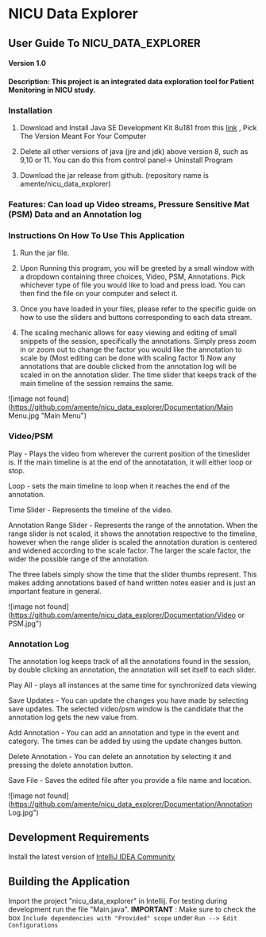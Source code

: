 # NICU Data Explorer

## User Guide To NICU_DATA_EXPLORER

#### Version 1.0

#### Description: This project is an integrated data exploration tool for Patient Monitoring in NICU study.

### Installation


1. Download and Install Java SE Development Kit 8u181 from this [link](http://www.oracle.com/technetwork/java/javase/downloads/jdk8-downloads-2133151.html)
, Pick The Version Meant For Your Computer

2. Delete all other versions of java (jre and jdk) above version 8, such as 9,10 or 11. You can do this from control panel-> Uninstall Program

3. Download the jar release from github. (repository name is amente/nicu_data_explorer)



### Features: Can load up Video streams, Pressure Sensitive Mat (PSM) Data and an Annotation log

### Instructions On How To Use This Application

1. Run the jar file.

2. Upon Running this program, you will be greeted by a small window with a dropdown containing three choices, Video, PSM, Annotations. Pick whichever type of file you would like to load and press load. You can then find
the file on your computer and select it.

3. Once you have loaded in your files, please refer to the specific guide on how to use the sliders and buttons corresponding to each data stream.

4. The scaling mechanic allows for easy viewing and editing of small snippets of the session, specifically the annotations. Simply press zoom in or zoom out to change the factor you would like the annotation to scale by (Most editing can be done with scaling factor 1).Now any annotations that are double clicked from the annotation log will be scaled in on the annotation slider. The time slider that keeps track of the main timeline of the session remains the same.

![image not found](https://github.com/amente/nicu_data_explorer/Documentation/Main Menu.jpg "Main Menu")

### Video/PSM

Play - Plays the video from wherever the current position of the timeslider is. If the main timeline is at the end of the annotatation, it will either loop or stop.

Loop - sets the main timeline to loop when it reaches the end of the annotation.

Time Slider - Represents the timeline of the video.

Annotation Range Slider - Represents the range of the annotation. When the range slider is not scaled, it shows the annotation respective to the timeline, however when the range slider is scaled the annotation duration is centered and widened according to the scale factor. The larger the scale factor, the wider the possible range of the annotation.

The three labels simply show the time that the slider thumbs represent. This makes adding annotations based of hand written notes easier and is just an important feature in general.

![image not found](https://github.com/amente/nicu_data_explorer/Documentation/Video or PSM.jpg")

### Annotation Log

The annotation log keeps track of all the annotations found in the session, by double clicking an annotation, the annotation will set itself to each slider.

Play All - plays all instances at the same time for synchronized data viewing

Save Updates - You can update the changes you have made by selecting save updates. The selected video/psm window is the candidate that the annotation log gets the new value from.

Add Annotation - You can add an annotation and type in the event and category. The times can be added by using the update changes button.

Delete Annotation - You can delete an annotation by selecting it and pressing the delete annotation button.

Save File - Saves the edited file after you provide a file name and location.

![image not found](https://github.com/amente/nicu_data_explorer/Documentation/Annotation Log.jpg")

## Development Requirements

Install the latest version of [IntelliJ IDEA Community](https://www.jetbrains.com/idea/download/#section=windows)

## Building the Application

Import the project "nicu_data_explorer" in Intellij. For testing during development run the file "Main.java".
 **IMPORTANT** : Make sure to check the box `Include dependencies with "Provided" scope` under `Run --> Edit Configurations`
